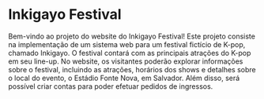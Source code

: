 # Inkigayo Festival
Bem-vindo ao projeto do website do Inkigayo Festival! Este projeto consiste na implementação de um sistema web para um festival fictício de K-pop, chamado Inkigayo. O festival contará com as principais atrações do K-pop em seu line-up.
No website, os visitantes poderão explorar informações sobre o festival, incluindo as atrações, horários dos shows e detalhes sobre o local do evento, o Estádio Fonte Nova, em Salvador. Além disso, será possível criar contas para poder efetuar pedidos de ingressos.
